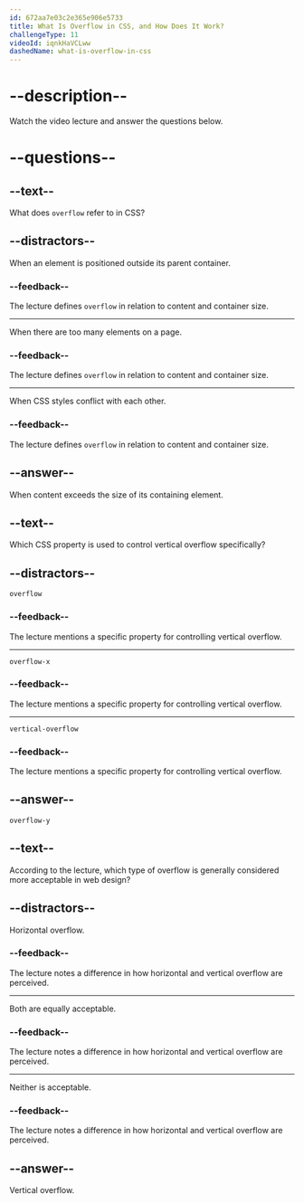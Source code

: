 ```yaml
---
id: 672aa7e03c2e365e906e5733
title: What Is Overflow in CSS, and How Does It Work?
challengeType: 11
videoId: iqnkHaVCLww
dashedName: what-is-overflow-in-css
---
```


# --description--

Watch the video lecture and answer the questions below.

# --questions--

## --text--

What does `overflow` refer to in CSS?

## --distractors--

When an element is positioned outside its parent container.

### --feedback--

The lecture defines `overflow` in relation to content and container size.

---

When there are too many elements on a page.

### --feedback--

The lecture defines `overflow` in relation to content and container size.

---

When CSS styles conflict with each other.

### --feedback--

The lecture defines `overflow` in relation to content and container size.

## --answer--

When content exceeds the size of its containing element.

## --text--

Which CSS property is used to control vertical overflow specifically?

## --distractors--

`overflow`

### --feedback--

The lecture mentions a specific property for controlling vertical overflow.

---

`overflow-x`

### --feedback--

The lecture mentions a specific property for controlling vertical overflow.

---

`vertical-overflow`

### --feedback--

The lecture mentions a specific property for controlling vertical overflow.

## --answer--

`overflow-y`

## --text--

According to the lecture, which type of overflow is generally considered more acceptable in web design?

## --distractors--

Horizontal overflow.

### --feedback--

The lecture notes a difference in how horizontal and vertical overflow are perceived.

---

Both are equally acceptable.

### --feedback--

The lecture notes a difference in how horizontal and vertical overflow are perceived.

---

Neither is acceptable.

### --feedback--

The lecture notes a difference in how horizontal and vertical overflow are perceived.

## --answer--

Vertical overflow.

